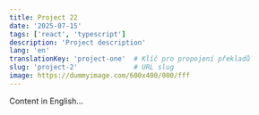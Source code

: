 ```yaml
---
title: Project 22
date: '2025-07-15'
tags: ['react', 'typescript']
description: 'Project description'
lang: 'en'
translationKey: 'project-one'  # Klíč pro propojení překladů
slug: 'project-2'              # URL slug
image: https://dummyimage.com/600x400/000/fff
---
```


Content in English...
